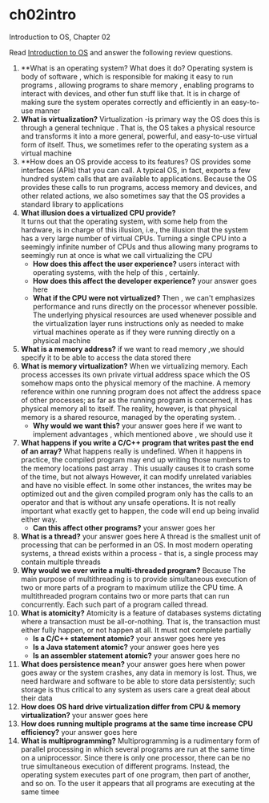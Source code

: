 # ch02intro
Introduction to OS, Chapter 02

Read [Introduction to OS](http://pages.cs.wisc.edu/~remzi/OSTEP/intro.pdf) and answer the following review questions.

1. **What is an operating system? What does it do? 
   Operating system is body of software , which is responsible for making it easy to run programs , allowing programs to share memory ,
   enabling programs to interact with devices, and other fun stuff like that. It is in charge of making sure the system operates correctly    and efficiently in an easy-to-use manner
2. **What is virtualization?** 
   Virtualization -is primary way the OS does this is through a general technique .
   That is, the OS takes a physical resource  and transforms it into a more general,
   powerful, and easy-to-use virtual form of itself. Thus, we sometimes
   refer to the operating system as a virtual machine
3. **How does an OS provide access to its features? 
   OS provides some interfaces (APIs) that you can call. A typical OS, in fact, exports a few hundred system calls that are available to    applications. Because the OS provides these calls to run programs, access memory and devices, and other related actions, we also        sometimes say that the OS provides a standard library to applications
4. **What illusion does a virtualized CPU provide?**  
     It turns out that the operating system, with some help from the hardware,
     is in charge of this illusion, i.e., the illusion that the system has a
     very large number of virtual CPUs. Turning a single CPU  into a seemingly
     infinite number of CPUs and thus allowing many programs to seemingly run 
     at once is what we call virtualizing the CPU
    - **How does this affect the user experience?** 
      users interact with operating systems, with the help of this , certainly.
    - **How does this affect the developer experience?** your answer goes here 
    - **What if the CPU were not virtualized?** 
      Then , we can't emphasizes performance and runs directly on the processor whenever possible. The underlying physical resources are       used whenever possible and the virtualization layer runs instructions only as needed to make virtual machines operate as if they         were running directly on a physical machine
5. **What is a memory address?**
     if we want to read memory ,we should specify it to be able to access the data stored there
6. **What is memory virtualization?** 
     When we virtualizing memory. Each process accesses its own private virtual address space
     which the OS somehow maps onto the physical memory of the machine. A memory reference within
     one running program does not affect the address space of other processes;
     as far as the running program is concerned, it has physical
     memory all to itself. The reality, however, is that physical memory is
     a shared resource, managed by the operating system. .
    - **Why would we want this?** your answer goes here
     if we want to implement advantages , which mentioned above , we should use it 
8. **What happens if you write a C/C++ program that writes past the end of an array?**
    What happens really is undefined. When it happens in practice, the compiled program may end up writing those numbers to the memory       locations past array . This usually causes it to crash some of the time, but not always
    However, it can modify unrelated variables and have no visible effect. In some other instances, the writes may be optimized out and     the given compiled program only has the calls to an operator and that is without any unsafe operations. It is not really important       what exactly get to happen, the code will end up being invalid either way.
      - **Can this affect other programs?** your answer goes her
9. **What is a thread?** your answer goes here
    A thread is the smallest unit of processing that can be performed in an OS. In most modern operating systems, a thread exists within     a process - that is, a single process may contain multiple threads
10. **Why would we ever write a multi-threaded program?** 
    Because The main purpose of multithreading is to provide simultaneous execution of two or more parts of a program to maximum 
    utilize the CPU time. A multithreaded program contains two or more parts that can run concurrently. Each such part of a program          called thread. 
11. **What is atomicity?**
     Atomicity is a feature of databases systems dictating where a transaction must be all-or-nothing. 
     That is, the transaction must either fully happen, or not happen at all. It must not complete partially
    - **Is a C/C++ statement atomic?** your answer goes here 
    yes
    - **Is a Java statement atomic?** your answer goes here
    yes
    - **Is an assembler statement atomic?** your answer goes here 
    no
13. **What does persistence mean?** your answer goes here
    when power goes away or the system crashes, any data in memory
    is lost. Thus, we need hardware and software to be able to store data
    persistently; such storage is thus critical to any system as users care a
    great deal about their data
14. **How does OS hard drive virtualization differ from CPU & memory virtualization?** your answer goes here 
15. **How does running multiple programs at the same time increase CPU efficiency?** your answer goes here 
16. **What is multiprogramming?**
    Multiprogramming is a rudimentary form of parallel processing in which several programs are run at the same time on a uniprocessor.     Since there is only one processor, there can be no true simultaneous execution of different programs. Instead, the operating system     executes part of one program, then part of another, and so on. To the user it appears that all programs are executing at the same       timee
